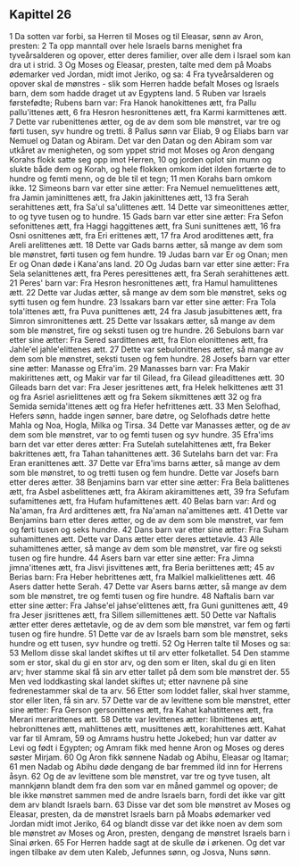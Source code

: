 ## Kapittel 26

1 Da sotten var forbi, sa Herren til Moses og til Eleasar, sønn av Aron, presten:
2 Ta opp manntall over hele Israels barns menighet fra tyveårsalderen og opover, etter deres familier, over alle dem i Israel som kan dra ut i strid.
3 Og Moses og Eleasar, presten, talte med dem på Moabs ødemarker ved Jordan, midt imot Jeriko, og sa:
4 Fra tyveårsalderen og opover skal de mønstres - slik som Herren hadde befalt Moses og Israels barn, dem som hadde draget ut av Egyptens land.
5 Ruben var Israels førstefødte; Rubens barn var: Fra Hanok hanokittenes ætt, fra Pallu pallu'ittenes ætt,
6 fra Hesron hesronittenes ætt, fra Karmi karmittenes ætt.
7 Dette var rubenittenes ætter, og de av dem som ble mønstret, var tre og førti tusen, syv hundre og tretti.
8 Pallus sønn var Eliab,
9 og Eliabs barn var Nemuel og Datan og Abiram. Det var den Datan og den Abiram som var utkåret av menigheten, og som yppet strid mot Moses og Aron dengang Korahs flokk satte seg opp imot Herren,
10 og jorden oplot sin munn og slukte både dem og Korah, og hele flokken omkom idet ilden fortærte de to hundre og femti menn, og de ble til et tegn;
11 men Korahs barn omkom ikke.
12 Simeons barn var etter sine ætter: Fra Nemuel nemuelittenes ætt, fra Jamin jaminittenes ætt, fra Jakin jakinittenes ætt,
13 fra Serah serahittenes ætt, fra Sa'ul sa'ulittenes ætt.
14 Dette var simeonittenes ætter, to og tyve tusen og to hundre.
15 Gads barn var etter sine ætter: Fra Sefon sefonittenes ætt, fra Haggi haggittenes ætt, fra Suni sunittenes ætt,
16 fra Osni osnittenes ætt, fra Eri erittenes ætt,
17 fra Arod arodittenes ætt, fra Areli arelittenes ætt.
18 Dette var Gads barns ætter, så mange av dem som ble mønstret, førti tusen og fem hundre.
19 Judas barn var Er og Onan; men Er og Onan døde i Kana'ans land.
20 Og Judas barn var etter sine ætter: Fra Sela selanittenes ætt, fra Peres peresittenes ætt, fra Serah serahittenes ætt.
21 Peres' barn var: Fra Hesron hesronittenes ætt, fra Hamul hamulittenes ætt.
22 Dette var Judas ætter, så mange av dem som ble mønstret, seks og sytti tusen og fem hundre.
23 Issakars barn var etter sine ætter: Fra Tola tola'ittenes ætt, fra Puva punittenes ætt,
24 fra Jasub jasubittenes ætt, fra Simron simronittenes ætt.
25 Dette var Issakars ætter, så mange av dem som ble mønstret, fire og seksti tusen og tre hundre.
26 Sebulons barn var etter sine ætter: Fra Sered sardittenes ætt, fra Elon elonittenes ætt, fra Jahle'el jahle'elittenes ætt.
27 Dette var sebulonittenes ætter, så mange av dem som ble mønstret, seksti tusen og fem hundre.
28 Josefs barn var etter sine ætter: Manasse og Efra'im.
29 Manasses barn var: Fra Makir makirittenes ætt, og Makir var far til Gilead, fra Gilead gileadittenes ætt.
30 Gileads barn det var: Fra Jeser jesrittenes ætt, fra Helek helkittenes ætt
31 og fra Asriel asrielittenes ætt og fra Sekem sikmittenes ætt
32 og fra Semida semida'ittenes ætt og fra Hefer hefrittenes ætt.
33 Men Selofhad, Hefers sønn, hadde ingen sønner, bare døtre, og Selofhads døtre hette Mahla og Noa, Hogla, Milka og Tirsa.
34 Dette var Manasses ætter, og de av dem som ble mønstret, var to og femti tusen og syv hundre.
35 Efra'ims barn det var etter deres ætter: Fra Sutelah sutelahittenes ætt, fra Beker bakrittenes ætt, fra Tahan tahanittenes ætt.
36 Sutelahs barn det var: Fra Eran eranittenes ætt.
37 Dette var Efra'ims barns ætter, så mange av dem som ble mønstret, to og tretti tusen og fem hundre. Dette var Josefs barn etter deres ætter.
38 Benjamins barn var etter sine ætter: Fra Bela balittenes ætt, fra Asbel asbelittenes ætt, fra Akiram akiramittenes ætt,
39 fra Sefufam sufamittenes ætt, fra Hufam hufamittenes ætt.
40 Belas barn var: Ard og Na'aman, fra Ard ardittenes ætt, fra Na'aman na'amittenes ætt.
41 Dette var Benjamins barn etter deres ætter, og de av dem som ble mønstret, var fem og førti tusen og seks hundre.
42 Dans barn var etter sine ætter: Fra Suham suhamittenes ætt. Dette var Dans ætter etter deres ættetavle.
43 Alle suhamittenes ætter, så mange av dem som ble mønstret, var fire og seksti tusen og fire hundre.
44 Asers barn var etter sine ætter: Fra Jimna jimna'ittenes ætt, fra Jisvi jisvittenes ætt, fra Beria beriittenes ætt;
45 av Berias barn: Fra Heber hebrittenes ætt, fra Malkiel malkielittenes ætt.
46 Asers datter hette Serah.
47 Dette var Asers barns ætter, så mange av dem som ble mønstret, tre og femti tusen og fire hundre.
48 Naftalis barn var etter sine ætter: Fra Jahse'el jahse'elittenes ætt, fra Guni gunittenes ætt,
49 fra Jeser jisrittenes ætt, fra Sillem sillemittenes ætt.
50 Dette var Naftalis ætter etter deres ættetavle, og de av dem som ble mønstret, var fem og førti tusen og fire hundre.
51 Dette var de av Israels barn som ble mønstret, seks hundre og ett tusen, syv hundre og tretti.
52 Og Herren talte til Moses og sa:
53 Mellom disse skal landet skiftes ut til arv etter folketallet.
54 Den stamme som er stor, skal du gi en stor arv, og den som er liten, skal du gi en liten arv; hver stamme skal få sin arv etter tallet på dem som ble mønstret der.
55 Men ved loddkasting skal landet skiftes ut; etter navnene på sine fedrenestammer skal de ta arv.
56 Etter som loddet faller, skal hver stamme, stor eller liten, få sin arv.
57 Dette var de av levittene som ble mønstret, etter sine ætter: Fra Gerson gersonittenes ætt, fra Kahat kahatittenes ætt, fra Merari merarittenes ætt.
58 Dette var levittenes ætter: libnittenes ætt, hebronittenes ætt, mahlittenes ætt, musittenes ætt, korahittenes ætt. Kahat var far til Amram,
59 og Amrams hustru hette Jokebed; hun var datter av Levi og født i Egypten; og Amram fikk med henne Aron og Moses og deres søster Mirjam.
60 Og Aron fikk sønnene Nadab og Abihu, Eleasar og Itamar;
61 men Nadab og Abihu døde dengang de bar fremmed ild inn for Herrens åsyn.
62 Og de av levittene som ble mønstret, var tre og tyve tusen, alt mannkjønn blandt dem fra den som var en måned gammel og opover; de ble ikke mønstret sammen med de andre Israels barn, fordi det ikke var gitt dem arv blandt Israels barn.
63 Disse var det som ble mønstret av Moses og Eleasar, presten, da de mønstret Israels barn på Moabs ødemarker ved Jordan midt imot Jeriko,
64 og blandt disse var det ikke noen av dem som ble mønstret av Moses og Aron, presten, dengang de mønstret Israels barn i Sinai ørken.
65 For Herren hadde sagt at de skulle dø i ørkenen. Og det var ingen tilbake av dem uten Kaleb, Jefunnes sønn, og Josva, Nuns sønn.
